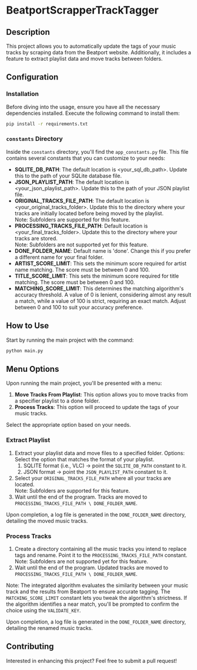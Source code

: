 # BeatportScrapperTrackTagger

## Description

This project allows you to automatically update the tags of your music tracks by scraping data from the Beatport
website. Additionally, it includes a feature to extract playlist data and move tracks between folders.

## Configuration

### Installation

Before diving into the usage, ensure you have all the necessary dependencies installed. Execute the following command to
install them:

```bash
pip install -r requirements.txt
```

### `constants` Directory

Inside the `constants` directory, you'll find the `app_constants.py` file. This file contains several constants that you
can customize to your needs:

- **SQLITE_DB_PATH**: The default location is <your_sql_db_path>. Update this to the path of your SQLite database
  file.
- **JSON_PLAYLIST_PATH**: The default location is <your_json_playlist_path>. Update this to the path of your JSON playlist
  file.
- **ORIGINAL_TRACKS_FILE_PATH**: The default location is <your_original_tracks_folder>. Update this to the directory where your
  tracks are initially located before being moved by the playlist.  
  Note: Subfolders are supported for this feature.
- **PROCESSING_TRACKS_FILE_PATH**: Default location is <your_final_tracks_folder>. Update this to the directory where your tracks are
  stored.  
  Note: Subfolders are not supported yet for this feature.
- **DONE_FOLDER_NAME**: Default name is 'done'. Change this if you prefer a different name for your final folder.
- **ARTIST_SCORE_LIMIT**: This sets the minimum score required for artist name matching. The score must be between 0 and
    100.
- **TITLE_SCORE_LIMIT**: This sets the minimum score required for title matching. The score must be between 0 and 100.
- **MATCHING_SCORE_LIMIT**: This determines the matching algorithm's accuracy threshold. A value of 0 is lenient,
  considering almost any result a match, while a value of 100 is strict, requiring an exact match. Adjust between 0 and
  100 to suit your accuracy preference.

## How to Use

Start by running the main project with the command:

```bash
python main.py
```

## Menu Options

Upon running the main project, you'll be presented with a menu:

1. **Move Tracks From Playlist**: This option allows you to move tracks from a specifier playlist to a done folder.
2. **Process Tracks**: This option will proceed to update the tags of your music tracks.

Select the appropriate option based on your needs.

### Extract Playlist

1. Extract your playlist data and move files to a specified folder. 
   Options: Select the option that matches the format of your playlist.
   1. SQLITE format (i.e., VLC) -> point the `SQLITE_DB_PATH` constant to it.
   2. JSON format -> point the `JSON_PLAYLIST_PATH` constant to it.
2. Select your `ORIGINAL_TRACKS_FILE_PATH` where all your tracks are located.  
   Note: Subfolders are supported for this feature.
3. Wait until the end of the program. Tracks are moved to `PROCESSING_TRACKS_FILE_PATH \ DONE_FOLDER_NAME`.

Upon completion, a log file is generated in the `DONE_FOLDER_NAME` directory, detailing the moved music tracks.

### Process Tracks

1. Create a directory containing all the music tracks you intend to replace tags and rename. Point it to
   the `PROCESSING_TRACKS_FILE_PATH` constant.  
   Note: Subfolders are not supported yet for this feature.
2. Wait until the end of the program. Updated tracks are moved to `PROCESSING_TRACKS_FILE_PATH \ DONE_FOLDER_NAME`.

Note: The integrated algorithm evaluates the similarity between your music track and the results from Beatport to ensure
accurate tagging. The `MATCHING_SCORE_LIMIT` constant lets you tweak the algorithm's strictness. If the algorithm
identifies a near match, you'll be prompted to confirm the choice using the `VALIDATE_KEY`.

Upon completion, a log file is generated in the `DONE_FOLDER_NAME` directory, detailing the renamed music tracks.

## Contributing

Interested in enhancing this project? Feel free to submit a pull request!
